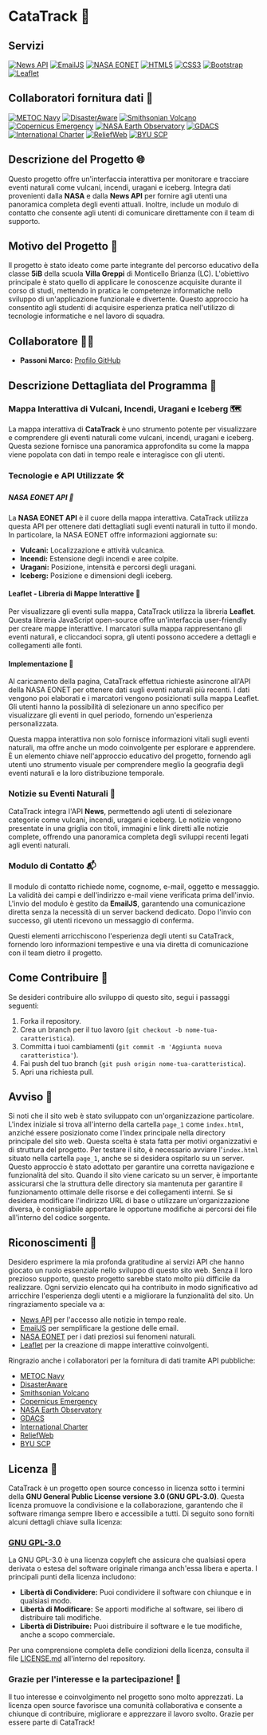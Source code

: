 # CataTrack 🚀

## Servizi
[![News API](https://img.shields.io/badge/News%20API-Explore-00ACEE?style=flat&logo=feedly&logoColor=white)](https://newsapi.org) [![EmailJS](https://img.shields.io/badge/EmailJS-Send%20Email-0eafd0?style=flat&logo=email&logoColor=white)](https://www.emailjs.com) [![NASA EONET](https://img.shields.io/badge/NASA%20EONET-Explore%20Events-0067C5?style=flat&logo=nasa&logoColor=white)](https://eonet.gsfc.nasa.gov) [![HTML5](https://img.shields.io/badge/HTML-5-E34F26?style=flat&logo=html5&logoColor=white)](https://developer.mozilla.org/en-US/docs/Web/Guide/HTML/HTML5) [![CSS3](https://img.shields.io/badge/CSS-3-1572B6?style=flat&logo=css3&logoColor=white)](https://developer.mozilla.org/en-US/docs/Web/CSS) [![Bootstrap](https://img.shields.io/badge/Bootstrap-5.3.2-7952B3?style=flat&logo=bootstrap&logoColor=white)](https://getbootstrap.com) [![Leaflet](https://img.shields.io/badge/Leaflet-Interactive%20Maps-199900?style=flat&logo=leaflet&logoColor=white)](https://leafletjs.com/)

## Collaboratori fornitura dati 🤝

[![METOC Navy](https://img.shields.io/badge/METOC%20Navy-Explore-0094FF?style=flat&logo=navy&logoColor=white)](https://www.metoc.navy.mil/) [![DisasterAware](https://img.shields.io/badge/DisasterAware-Explore-F55848?style=flat&logo=disasteraware&logoColor=white)](https://disasteraware.pdc.org/) [![Smithsonian Volcano](https://img.shields.io/badge/Smithsonian%20Volcano-Explore-FF5733?style=flat&logo=volcano&logoColor=white)](https://volcano.si.edu/) [![Copernicus Emergency](https://img.shields.io/badge/Copernicus%20Emergency-Explore-34A853?style=flat&logo=copernicus&logoColor=white)](https://emergency.copernicus.eu/) [![NASA Earth Observatory](https://img.shields.io/badge/NASA%20Earth%20Observatory-Explore-4781A5?style=flat&logo=nasa&logoColor=white)](https://earthobservatory.nasa.gov/) [![GDACS](https://img.shields.io/badge/GDACS-Explore-F7931E?style=flat&logo=gdacs&logoColor=white)](https://www.gdacs.org/) [![International Charter](https://img.shields.io/badge/International%20Charter-Explore-4A90E2?style=flat&logo=charter&logoColor=white)](https://disasterscharter.org/web/guest) [![ReliefWeb](https://img.shields.io/badge/ReliefWeb-Explore-FF6347?style=flat&logo=reliefweb&logoColor=white)](https://reliefweb.int/disasters) [![BYU SCP](https://img.shields.io/badge/BYU%20SCP-Explore-003366?style=flat&logo=scp&logoColor=white)](https://www.scp.byu.edu/)

## Descrizione del Progetto 🌐

Questo progetto offre un'interfaccia interattiva per monitorare e tracciare eventi naturali come vulcani, incendi, uragani e iceberg. Integra dati provenienti dalla **NASA** e dalla **News API** per fornire agli utenti una panoramica completa degli eventi attuali. Inoltre, include un modulo di contatto che consente agli utenti di comunicare direttamente con il team di supporto.

## Motivo del Progetto 🚀

Il progetto è stato ideato come parte integrante del percorso educativo della classe **5iB** della scuola **Villa Greppi** di Monticello Brianza (LC). L'obiettivo principale è stato quello di applicare le conoscenze acquisite durante il corso di studi, mettendo in pratica le competenze informatiche nello sviluppo di un'applicazione funzionale e divertente. Questo approccio ha consentito agli studenti di acquisire esperienza pratica nell'utilizzo di tecnologie informatiche e nel lavoro di squadra.

## Collaboratore 👨‍💻

- **Passoni Marco:** [Profilo GitHub](https://github.com/MarcoPassoni)

## Descrizione Dettagliata del Programma 📝

### Mappa Interattiva di Vulcani, Incendi, Uragani e Iceberg 🗺️

La mappa interattiva di **CataTrack** è uno strumento potente per visualizzare e comprendere gli eventi naturali come vulcani, incendi, uragani e iceberg. Questa sezione fornisce una panoramica approfondita su come la mappa viene popolata con dati in tempo reale e interagisce con gli utenti.

### Tecnologie e API Utilizzate 🛠️

##### NASA EONET API 🌌

La **NASA EONET API** è il cuore della mappa interattiva. CataTrack utilizza questa API per ottenere dati dettagliati sugli eventi naturali in tutto il mondo. In particolare, la NASA EONET offre informazioni aggiornate su:

- **Vulcani:** Localizzazione e attività vulcanica.
- **Incendi:** Estensione degli incendi e aree colpite.
- **Uragani:** Posizione, intensità e percorsi degli uragani.
- **Iceberg:** Posizione e dimensioni degli iceberg.

#### Leaflet - Libreria di Mappe Interattive 🍃

Per visualizzare gli eventi sulla mappa, CataTrack utilizza la libreria **Leaflet**. Questa libreria JavaScript open-source offre un'interfaccia user-friendly per creare mappe interattive. I marcatori sulla mappa rappresentano gli eventi naturali, e cliccandoci sopra, gli utenti possono accedere a dettagli e collegamenti alle fonti.

#### Implementazione 🚀

Al caricamento della pagina, CataTrack effettua richieste asincrone all'API della NASA EONET per ottenere dati sugli eventi naturali più recenti. I dati vengono poi elaborati e i marcatori vengono posizionati sulla mappa Leaflet. Gli utenti hanno la possibilità di selezionare un anno specifico per visualizzare gli eventi in quel periodo, fornendo un'esperienza personalizzata.

Questa mappa interattiva non solo fornisce informazioni vitali sugli eventi naturali, ma offre anche un modo coinvolgente per esplorare e apprendere. È un elemento chiave nell'approccio educativo del progetto, fornendo agli utenti uno strumento visuale per comprendere meglio la geografia degli eventi naturali e la loro distribuzione temporale.

### Notizie su Eventi Naturali 📰

CataTrack integra l'API **News**, permettendo agli utenti di selezionare categorie come vulcani, incendi, uragani e iceberg. Le notizie vengono presentate in una griglia con titoli, immagini e link diretti alle notizie complete, offrendo una panoramica completa degli sviluppi recenti legati agli eventi naturali.

### Modulo di Contatto 📬

Il modulo di contatto richiede nome, cognome, e-mail, oggetto e messaggio. La validità dei campi e dell'indirizzo e-mail viene verificata prima dell'invio. L'invio del modulo è gestito da **EmailJS**, garantendo una comunicazione diretta senza la necessità di un server backend dedicato. Dopo l'invio con successo, gli utenti ricevono un messaggio di conferma.

Questi elementi arricchiscono l'esperienza degli utenti su CataTrack, fornendo loro informazioni tempestive e una via diretta di comunicazione con il team dietro il progetto.

## Come Contribuire 🤝

Se desideri contribuire allo sviluppo di questo sito, segui i passaggi seguenti:

1. Forka il repository.
2. Crea un branch per il tuo lavoro (`git checkout -b nome-tua-caratteristica`).
3. Committa i tuoi cambiamenti (`git commit -m 'Aggiunta nuova caratteristica'`).
4. Fai push del tuo branch (`git push origin nome-tua-caratteristica`).
5. Apri una richiesta pull.

## Avviso 🚨

Si noti che il sito web è stato sviluppato con un'organizzazione particolare. L'index iniziale si trova all'interno della cartella `page_1` come `index.html`, anziché essere posizionato come l'index principale nella directory principale del sito web. Questa scelta è stata fatta per motivi organizzativi e di struttura del progetto. Per testare il sito, è necessario avviare l'`index.html` situato nella cartella `page_1`, anche se si desidera ospitarlo su un server. Questo approccio è stato adottato per garantire una corretta navigazione e funzionalità del sito. Quando il sito viene caricato su un server, è importante assicurarsi che la struttura delle directory sia mantenuta per garantire il funzionamento ottimale delle risorse e dei collegamenti interni. Se si desidera modificare l'indirizzo URL di base o utilizzare un'organizzazione diversa, è consigliabile apportare le opportune modifiche ai percorsi dei file all'interno del codice sorgente.

## Riconoscimenti 🌟

Desidero esprimere la mia profonda gratitudine ai servizi API che hanno giocato un ruolo essenziale nello sviluppo di questo sito web. Senza il loro prezioso supporto, questo progetto sarebbe stato molto più difficile da realizzare. Ogni servizio elencato qui ha contribuito in modo significativo ad arricchire l'esperienza degli utenti e a migliorare la funzionalità del sito.
Un ringraziamento speciale va a:
- [News API](https://newsapi.org) per l'accesso alle notizie in tempo reale.
- [EmailJS](https://www.emailjs.com) per semplificare la gestione delle email.
- [NASA EONET](https://eonet.gsfc.nasa.gov) per i dati preziosi sui fenomeni naturali.
- [Leaflet](https://leafletjs.com/) per la creazione di mappe interattive coinvolgenti.

Ringrazio anche i collaboratori per la fornitura di dati tramite API pubbliche:

- [METOC Navy](https://www.metoc.navy.mil/)
- [DisasterAware](https://disasteraware.pdc.org/)
- [Smithsonian Volcano](https://volcano.si.edu/)
- [Copernicus Emergency](https://emergency.copernicus.eu/)
- [NASA Earth Observatory](https://earthobservatory.nasa.gov/)
- [GDACS](https://www.gdacs.org/)
- [International Charter](https://disasterscharter.org/web/guest)
- [ReliefWeb](https://reliefweb.int/disasters)
- [BYU SCP](https://www.scp.byu.edu/)

## Licenza 📜

CataTrack è un progetto open source concesso in licenza sotto i termini della **GNU General Public License versione 3.0 (GNU GPL-3.0)**. Questa licenza promuove la condivisione e la collaborazione, garantendo che il software rimanga sempre libero e accessibile a tutti. Di seguito sono forniti alcuni dettagli chiave sulla licenza:

### [GNU GPL-3.0](https://opensource.org/licenses/GPL-3.0)

La GNU GPL-3.0 è una licenza copyleft che assicura che qualsiasi opera derivata o estesa del software originale rimanga anch'essa libera e aperta. I principali punti della licenza includono:

- **Libertà di Condividere:** Puoi condividere il software con chiunque e in qualsiasi modo.
- **Libertà di Modificare:** Se apporti modifiche al software, sei libero di distribuire tali modifiche.
- **Libertà di Distribuire:** Puoi distribuire il software e le tue modifiche, anche a scopo commerciale.

Per una comprensione completa delle condizioni della licenza, consulta il file [LICENSE.md](https://github.com/MarcoPassoni/sitoweb-MarcoPassoni/blob/main/LICENSE) all'interno del repository.

### Grazie per l'interesse e la partecipazione! 🚀

Il tuo interesse e coinvolgimento nel progetto sono molto apprezzati. La licenza open source favorisce una comunità collaborativa e consente a chiunque di contribuire, migliorare e apprezzare il lavoro svolto. Grazie per essere parte di CataTrack!
